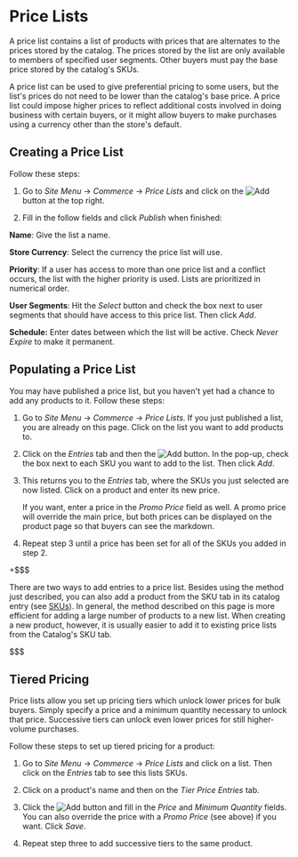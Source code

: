 # Price Lists

A price list contains a list of products with prices that are alternates to the
prices stored by the catalog. The prices stored by the list are only available
to members of specified user segments. Other buyers must pay the base price
stored by the catalog's SKUs.

A price list can be used to give preferential pricing to some users, but the
list's prices do not need to be lower than the catalog's base price. A price
list could impose higher prices to reflect additional costs involved in doing
business with certain buyers, or it might allow buyers to make purchases using
a currency other than the store's default.

## Creating a Price List

Follow these steps:

1.  Go to *Site Menu* &rarr; *Commerce* &rarr; *Price Lists* and click on the
    ![Add](../images/icon-add.png) button at the top right.

2.  Fill in the follow fields and click *Publish* when finished:

**Name**: Give the list a name.

**Store Currency**: Select the currency the price list will use.

**Priority**: If a user has access to more than one price list and a conflict
occurs, the list with the higher priority is used. Lists are prioritized in
numerical order.

**User Segments**: Hit the *Select* button and check the box next to user
segments that should have access to this price list. Then click *Add*.

**Schedule:** Enter dates between which the list will be active. Check *Never
Expire* to make it permanent.

## Populating a Price List

You may have published a price list, but you haven't yet had a chance to add any
products to it. Follow these steps:

1.  Go to *Site Menu* &rarr; *Commerce* &rarr; *Price Lists*. If you just
    published a list, you are already on this page. Click on the list you want
    to add products to.

2.  Click on the *Entries* tab and then the ![Add](../images/icon-add.png)
    button. In the pop-up, check the box next to each SKU you want to add to the
    list. Then click *Add*.

3.  This returns you to the *Entries* tab, where the SKUs you just selected
    are now listed. Click on a product and enter its new price.

    If you want, enter a price in the *Promo Price* field as well. A promo price
    will override the main price, but both prices can be displayed on the
    product page so that buyers can see the markdown. <!--needs screenshot-->

4.  Repeat step 3 until a price has been set for all of the SKUs you added in
    step 2.

+$$$

There are two ways to add entries to a price list. Besides using the
method just described, you can also add a product from the SKU tab in its
catalog entry (see
[SKUs](web/liferay-emporio/documentation/-/knowledge_base/7-1/adding-options-to-productsl#price-lists)).
In general, the method described on this page is more efficient for adding
a large number of products to a new list. When creating a new product, however,
it is usually easier to add it to existing price lists from the Catalog's SKU
tab.

$$$

## Tiered Pricing

Price lists allow you set up pricing tiers which unlock lower prices for bulk
buyers. Simply specify a price and a minimum quantity necessary to unlock that
price. Successive tiers can unlock even lower prices for still higher-volume
purchases.

Follow these steps to set up tiered pricing for a product:

1.  Go to *Site Menu* &rarr; *Commerce* &rarr; *Price Lists* and click on
    a list. Then click on the *Entries* tab to see this lists SKUs.

2.  Click on a product's name and then on the *Tier Price Entries* tab.

3.  Click the ![Add](../images/icon-add.png) button and fill in the *Price* and
    *Minimum Quantity* fields. You can also override the price with a *Promo
    Price* (see above) if you want. Click *Save*.

4.  Repeat step three to add successive tiers to the same product.

